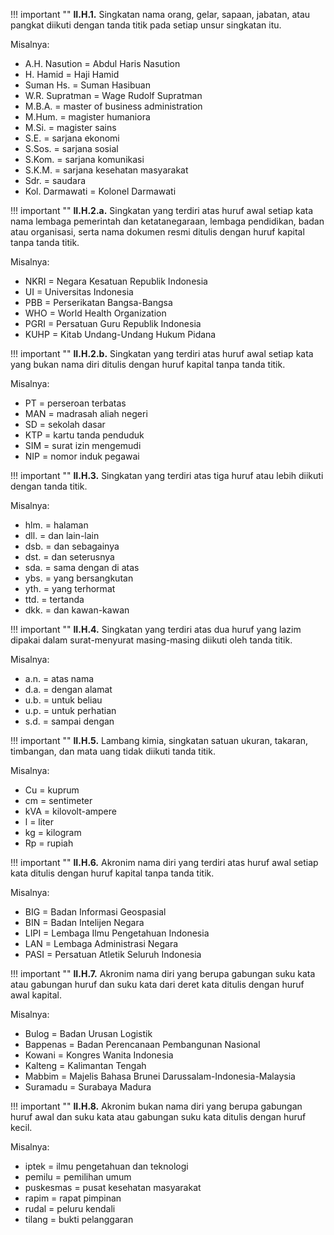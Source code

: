 !!! important ""
	**II.H.1.** Singkatan nama orang, gelar, sapaan, jabatan, atau pangkat diikuti dengan tanda titik pada setiap unsur singkatan itu.

Misalnya:

- A.H. Nasution = Abdul Haris Nasution
- H. Hamid = Haji Hamid
- Suman Hs. = Suman Hasibuan
- W.R. Supratman = Wage Rudolf Supratman
- M.B.A. = master of business administration
- M.Hum. = magister humaniora
- M.Si. = magister sains
- S.E. = sarjana ekonomi
- S.Sos. = sarjana sosial
- S.Kom. = sarjana komunikasi
- S.K.M. = sarjana kesehatan masyarakat
- Sdr. = saudara
- Kol. Darmawati = Kolonel Darmawati

!!! important ""
	**II.H.2.a.** Singkatan yang terdiri atas huruf awal setiap kata nama lembaga pemerintah dan ketatanegaraan, lembaga pendidikan, badan atau organisasi, serta nama dokumen resmi ditulis dengan huruf kapital tanpa tanda titik.

Misalnya:

- NKRI = Negara Kesatuan Republik Indonesia
- UI = Universitas Indonesia
- PBB = Perserikatan Bangsa-Bangsa
- WHO = World Health Organization
- PGRI = Persatuan Guru Republik Indonesia
- KUHP = Kitab Undang-Undang Hukum Pidana

!!! important ""
	**II.H.2.b.** Singkatan yang terdiri atas huruf awal setiap kata yang bukan nama diri ditulis dengan huruf kapital tanpa tanda titik.

Misalnya:

- PT = perseroan terbatas
- MAN = madrasah aliah negeri
- SD = sekolah dasar
- KTP = kartu tanda penduduk
- SIM = surat izin mengemudi
- NIP = nomor induk pegawai

!!! important ""
	**II.H.3.** Singkatan yang terdiri atas tiga huruf atau lebih diikuti dengan tanda titik.

Misalnya:

- hlm. = halaman
- dll. = dan lain-lain
- dsb. = dan sebagainya
- dst. = dan seterusnya
- sda. = sama dengan di atas
- ybs. = yang bersangkutan
- yth. = yang terhormat
- ttd. = tertanda
- dkk. = dan kawan-kawan

!!! important ""
	**II.H.4.** Singkatan yang terdiri atas dua huruf yang lazim dipakai dalam surat-menyurat masing-masing diikuti oleh tanda titik.

Misalnya:

- a.n. = atas nama
- d.a. = dengan alamat
- u.b. = untuk beliau
- u.p. = untuk perhatian
- s.d. = sampai dengan

!!! important ""
	**II.H.5.** Lambang kimia, singkatan satuan ukuran, takaran, timbangan, dan mata uang tidak diikuti tanda titik.

Misalnya:

- Cu = kuprum
- cm = sentimeter
- kVA = kilovolt-ampere
- l = liter
- kg = kilogram
- Rp = rupiah

!!! important ""
	**II.H.6.** Akronim nama diri yang terdiri atas huruf awal setiap kata ditulis dengan huruf kapital tanpa tanda titik.

Misalnya:

- BIG = Badan Informasi Geospasial
- BIN = Badan Intelijen Negara
- LIPI = Lembaga Ilmu Pengetahuan Indonesia
- LAN = Lembaga Administrasi Negara
- PASI = Persatuan Atletik Seluruh Indonesia

!!! important ""
	**II.H.7.** Akronim nama diri yang berupa gabungan suku kata atau gabungan huruf dan suku kata dari deret kata ditulis dengan huruf awal kapital.

Misalnya:

- Bulog = Badan Urusan Logistik
- Bappenas = Badan Perencanaan Pembangunan Nasional
- Kowani = Kongres Wanita Indonesia
- Kalteng = Kalimantan Tengah
- Mabbim = Majelis Bahasa Brunei Darussalam-Indonesia-Malaysia
- Suramadu = Surabaya Madura

!!! important ""
	**II.H.8.** Akronim bukan nama diri yang berupa gabungan huruf awal dan suku kata atau gabungan suku kata ditulis dengan huruf kecil.

Misalnya:

- iptek = ilmu pengetahuan dan teknologi
- pemilu = pemilihan umum
- puskesmas = pusat kesehatan masyarakat
- rapim = rapat pimpinan
- rudal = peluru kendali
- tilang = bukti pelanggaran
